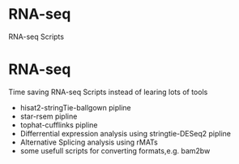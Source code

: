 # RNA-seq
RNA-seq Scripts 

# RNA-seq

Time saving RNA-seq Scripts instead of learing lots of tools

* hisat2-stringTie-ballgown pipline
* star-rsem pipline
* tophat-cufflinks pipline
* Differrential expression analysis using stringtie-DESeq2 pipline
* Alternative Splicing analysis using rMATs
* some usefull scripts for converting formats,e.g. bam2bw
